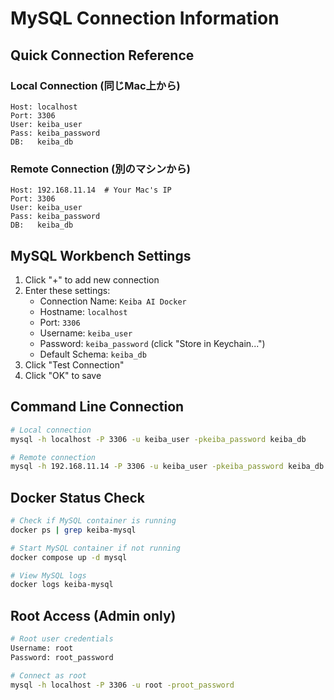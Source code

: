 # MySQL Connection Information

## Quick Connection Reference

### Local Connection (同じMac上から)
```
Host: localhost
Port: 3306
User: keiba_user
Pass: keiba_password
DB:   keiba_db
```

### Remote Connection (別のマシンから)
```
Host: 192.168.11.14  # Your Mac's IP
Port: 3306
User: keiba_user
Pass: keiba_password
DB:   keiba_db
```

## MySQL Workbench Settings

1. Click "+" to add new connection
2. Enter these settings:
   - Connection Name: `Keiba AI Docker`
   - Hostname: `localhost`
   - Port: `3306`
   - Username: `keiba_user`
   - Password: `keiba_password` (click "Store in Keychain...")
   - Default Schema: `keiba_db`
3. Click "Test Connection"
4. Click "OK" to save

## Command Line Connection

```bash
# Local connection
mysql -h localhost -P 3306 -u keiba_user -pkeiba_password keiba_db

# Remote connection
mysql -h 192.168.11.14 -P 3306 -u keiba_user -pkeiba_password keiba_db
```

## Docker Status Check

```bash
# Check if MySQL container is running
docker ps | grep keiba-mysql

# Start MySQL container if not running
docker compose up -d mysql

# View MySQL logs
docker logs keiba-mysql
```

## Root Access (Admin only)

```bash
# Root user credentials
Username: root
Password: root_password

# Connect as root
mysql -h localhost -P 3306 -u root -proot_password
```